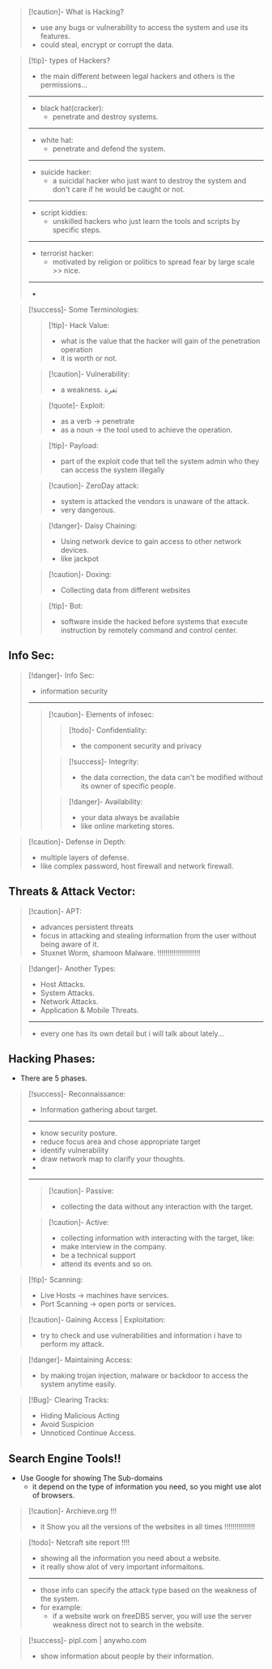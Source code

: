>[!caution]- What is Hacking?
>- use any bugs or vulnerability to access the system and use its features.
>- could steal, encrypt or corrupt the data.

>[!tip]- types of Hackers?
>- the main different between legal hackers and others is the permissions...
>----
>- black hat(cracker):
>	- penetrate and destroy systems.
>---
>- white hat:
> 	 - penetrate and defend the system.
> ----
> - suicide hacker:
> 	- a suicidal hacker who just want to destroy the system and don't care if he would be caught or not.
> ----
> - script kiddies:
> 	- unskilled hackers who just learn the tools and scripts by specific steps.
> -----
> - terrorist hacker:
> 	- motivated by religion or politics to spread fear by large scale >> nice.
> ----
> - 

>[!success]- Some Terminologies:
>
>>[!tip]- Hack Value:
>>- what is the value that the hacker will gain of the penetration operation
>>- it is worth or not.
>
>>[!caution]- Vulnerability:
>>- a weakness. ثغرة
>
>>[!quote]- Exploit:
>>- as a verb -> penetrate
>>- as a noun -> the tool used to achieve the operation.
>
>>[!tip]- Payload:
>>- part of the exploit code that tell the system admin who they can access the system illegally
>
>>[!caution]- ZeroDay attack:
>>- system is attacked the vendors is unaware of the attack.
>>- very dangerous.
>
>>[!danger]- Daisy Chaining:
>>- Using network device to gain access to other network devices.
>>- like jackpot 
>
>>[!caution]- Doxing:
>>- Collecting data from different websites
>
>>[!tip]- Bot:
>>- software inside the hacked before systems that execute instruction by remotely command and control center.

## Info Sec:

>[!danger]- Info Sec:
>- information security
>---
>>[!caution]- Elements of infosec:
>>
>>>[!todo]- Confidentiality:
>>>- the component security and privacy
>>
>>>[!success]- Integrity:
>>>- the data correction, the data can't be modified without its owner of specific people.
>>
>>>[!danger]- Availability:
>>>- your data always be available
>>>- like online marketing stores.

>[!caution]- Defense in Depth:
>- multiple layers of defense.
>- like complex password, host firewall and network firewall.

## Threats & Attack Vector:

>[!caution]- APT:
>- advances persistent threats
>- focus in attacking and stealing information from the user without being aware of it.
>- Stuxnet Worm, shamoon Malware. !!!!!!!!!!!!!!!!!!!!!

>[!danger]- Another Types:
>- Host Attacks.
>- System Attacks.
>- Network Attacks.
>- Application & Mobile Threats.
>---
>- every one has its own detail but i will talk about lately...

## Hacking Phases:

- There are 5 phases.

>[!success]- Reconnaissance:
>- Information gathering about target.
>----
>- know security posture.
>- reduce focus area and chose appropriate target
>- identify vulnerability
>- draw network map to clarify your thoughts.
>- 
>---
>>[!caution]- Passive:
>>- collecting the data without any interaction with the target.
>
>>[!caution]- Active:
>>- collecting information with interacting with the target, like:
>>	- make interview in the company.
>>	- be a technical support
>>	- attend its events and so on.

>[!tip]- Scanning:
>- Live Hosts -> machines have services.
>- Port Scanning -> open ports or services.

>[!caution]- Gaining Access | Exploitation:
>- try to check and use vulnerabilities and information i have to perform my attack.

>[!danger]- Maintaining Access:
>- by making trojan injection, malware or backdoor to access the system anytime easily.

>[!Bug]- Clearing Tracks:
>- Hiding Malicious Acting
>- Avoid Suspicion
>- Unnoticed Continue Access.

## Search Engine Tools!!
- Use Google for showing The Sub-domains
	- it depend on the type of information you need, so you might use alot of browsers.

>[!caution]- Archieve.org !!!
>- it Show you all the versions of the websites in all times !!!!!!!!!!!!!!!

>[!todo]- Netcraft site report !!!!
>- showing all the information you need about a website.
>- it really show alot of very important informaitons.
>---
>- those info can specify the attack type based on the weakness of the system.
>- for example:
>	- if a website work on freeDBS server, you will use the server weakness direct not to search in the website.

>[!success]- pipl.com | anywho.com
>- show information about people by their information.

